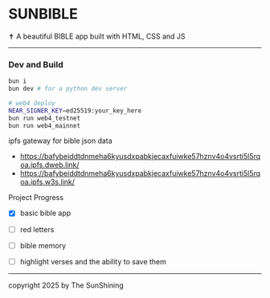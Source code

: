 # SUNBIBLE
✝️ A beautiful BIBLE app built with HTML, CSS and JS 


---

### Dev and Build

```sh
bun i
bun dev # for a python dev server

# web4 deploy
NEAR_SIGNER_KEY=ed25519:your_key_here
bun run web4_testnet
bun run web4_mainnet
```

ipfs gateway for bible json data
- https://bafybeiddtdnmeha6kyusdxpabkjecaxfuiwke57hznv4o4vsrti5l5rqoa.ipfs.dweb.link/
- https://bafybeiddtdnmeha6kyusdxpabkjecaxfuiwke57hznv4o4vsrti5l5rqoa.ipfs.w3s.link/

Project Progress
- [x] basic bible app
- [ ] red letters
- [ ] bible memory
- [ ] highlight verses and the ability to save them




---

copyright 2025 by The SunShining